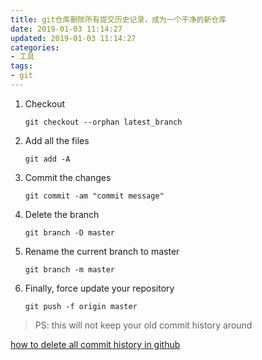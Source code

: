 ```yaml
---
title: git仓库删除所有提交历史记录，成为一个干净的新仓库
date: 2019-01-03 11:14:27
updated: 2019-01-03 11:14:27
categories:
- 工具
tags:
- git
---
```




1. Checkout 

   `git checkout --orphan latest_branch`

2. Add all the files

   `git add -A`

3. Commit the changes

   `git commit -am "commit message"`

4. Delete the branch

   `git branch -D master`

5. Rename the current branch to master

   `git branch -m master`

6. Finally, force update your repository

   `git push -f origin master`


> PS: this will not keep your old commit history around



[how to delete all commit history in github](https://stackoverflow.com/questions/13716658/how-to-delete-all-commit-history-in-github)

